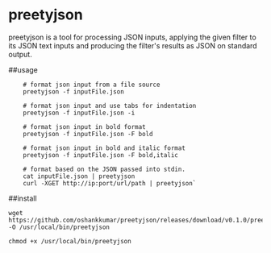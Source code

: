 # preetyjson
 preetyjson is a tool for processing JSON inputs, applying the
 given filter to its JSON text inputs and producing the
 filter's results as JSON on standard output.

##usage
```
    # format json input from a file source
    preetyjson -f inputFile.json 
 
    # format json input and use tabs for indentation
    preetyjson -f inputFile.json -i

    # format json input in bold format
    preetyjson -f inputFile.json -F bold
   
    # format json input in bold and italic format
    preetyjson -f inputFile.json -F bold,italic		

    # format based on the JSON passed into stdin.
    cat inputFile.json | preetyjson
    curl -XGET http://ip:port/url/path | preetyjson`
```

##install
```
wget https://github.com/oshankkumar/preetyjson/releases/download/v0.1.0/preetyjson -O /usr/local/bin/preetyjson

chmod +x /usr/local/bin/preetyjson 
```